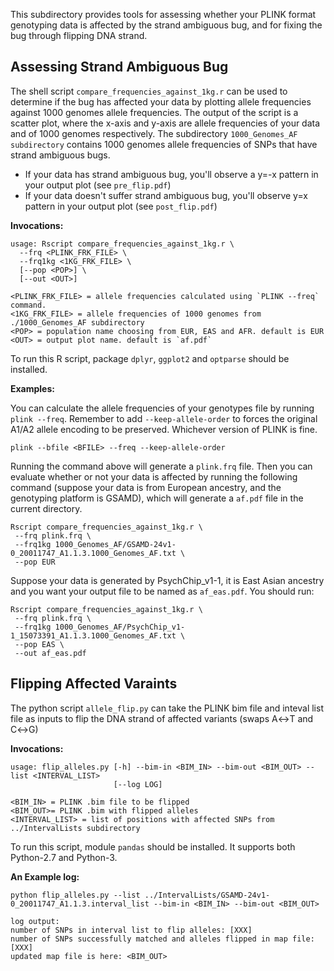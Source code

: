 This subdirectory provides tools for assessing whether your PLINK format genotyping data is affected by the strand ambiguous bug, and for fixing the bug through flipping DNA strand.

## Assessing Strand Ambiguous Bug
The shell script `compare_frequencies_against_1kg.r` can be used to determine if the bug has affected your data by plotting allele frequencies against 1000 genomes allele frequencies. The output of the script is a scatter plot, where the x-axis and y-axis are allele frequencies of your data and of 1000 genomes respectively. The subdirectory `1000_Genomes_AF subdirectory` contains 1000 genomes allele frequencies of SNPs that have strand ambiguous bugs.

- If your data has strand ambiguous bug, you'll observe a y=-x pattern in your output plot (see `pre_flip.pdf`)
- If your data doesn't suffer strand ambiguous bug, you'll observe y=x pattern in your output plot (see `post_flip.pdf`)

**Invocations:**

```
usage: Rscript compare_frequencies_against_1kg.r \
  --frq <PLINK_FRK_FILE> \
  --frq1kg <1KG_FRK_FILE> \
  [--pop <POP>] \
  [--out <OUT>]
                       
<PLINK_FRK_FILE> = allele frequencies calculated using `PLINK --freq` command.
<1KG_FRK_FILE> = allele frequencies of 1000 genomes from ./1000_Genomes_AF subdirectory
<POP> = population name choosing from EUR, EAS and AFR. default is EUR
<OUT> = output plot name. default is `af.pdf`
```

To run this R script, package `dplyr`, `ggplot2` and `optparse` should be installed.

**Examples:**

You can calculate the allele frequencies of your genotypes file by running `plink --freq`. Remember to add `--keep-allele-order` to forces the original A1/A2 allele encoding to be preserved. Whichever version of PLINK is fine. 

```
plink --bfile <BFILE> --freq --keep-allele-order
```

Running the command above will generate a `plink.frq` file. Then you can evaluate whether or not your data is affected by running the following command (suppose your data is from European ancestry, and the genotyping platform is GSAMD), which will generate a `af.pdf` file in the current directory. 

```
Rscript compare_frequencies_against_1kg.r \
 --frq plink.frq \
 --frq1kg 1000_Genomes_AF/GSAMD-24v1-0_20011747_A1.1.3.1000_Genomes_AF.txt \
 --pop EUR
```
Suppose your data is generated by PsychChip_v1-1, it is East Asian ancestry and you want your output file to be named as `af_eas.pdf`. You should run: 

```
Rscript compare_frequencies_against_1kg.r \
 --frq plink.frq \
 --frq1kg 1000_Genomes_AF/PsychChip_v1-1_15073391_A1.1.3.1000_Genomes_AF.txt \
 --pop EAS \
 --out af_eas.pdf 
```


## Flipping Affected Varaints 
The python script `allele_flip.py` can take the PLINK bim file and inteval list file as inputs to flip the DNA strand of affected variants (swaps A↔T and C↔G)

**Invocations:**

```
usage: flip_alleles.py [-h] --bim-in <BIM_IN> --bim-out <BIM_OUT> --list <INTERVAL_LIST>
                       [--log LOG]
                       
<BIM_IN> = PLINK .bim file to be flipped 
<BIM_OUT>= PLINK .bim with flipped alleles 
<INTERVAL_LIST> = list of positions with affected SNPs from ../IntervalLists subdirectory
```
To run this script, module `pandas` should be installed. It supports both Python-2.7 and Python-3.

**An Example log:**

```
python flip_alleles.py --list ../IntervalLists/GSAMD-24v1-0_20011747_A1.1.3.interval_list --bim-in <BIM_IN> --bim-out <BIM_OUT>

log output:
number of SNPs in interval list to flip alleles: [XXX]
number of SNPs successfully matched and alleles flipped in map file: [XXX]
updated map file is here: <BIM_OUT>
```